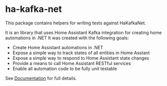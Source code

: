 # ha-kafka-net
This package contains helpers for writing tests against HaKafkaNet.

It is an library that uses Home Assistant Kafka integration for creating home automations in .NET
It was created with the following goals:
* Create Home Assistant automations in .NET
* Expose a simple way to track states of all entities in Home Asstant
* Expose a simple way to respond to Home Assistant state changes
* Provide a means to call Home Assistant RESTful services
* Enable all automation code to be fully unit testable

See [Documentation](https://github.com/leosperry/ha-kafka-net/) for full details.